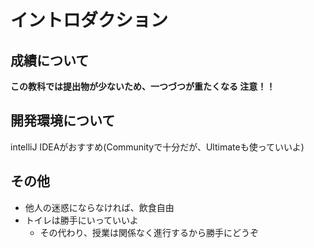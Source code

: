 # イントロダクション
## 成績について
**この教科では提出物が少ないため、一つづつが重たくなる 注意！！**

## 開発環境について
intelliJ IDEAがおすすめ(Communityで十分だが、Ultimateも使っていいよ)


## その他
- 他人の迷惑にならなければ、飲食自由
- トイレは勝手にいっていいよ
  - その代わり、授業は関係なく進行するから勝手にどうぞ